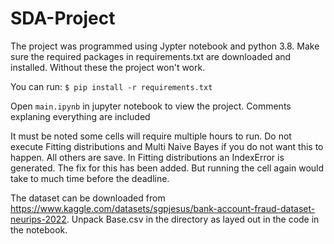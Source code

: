 # SDA-Project

The project was programmed using Jypter notebook and python 3.8. Make sure the required packages in requirements.txt are downloaded and installed. Without these the project won't work.

You can run: `$ pip install -r requirements.txt`

Open `main.ipynb` in jupyter notebook to view the project. Comments explaning everything are included

It must be noted some cells will require multiple hours to run. Do not execute Fitting distributions and Multi Naive Bayes if you do not want this to happen. All others are save. In Fitting distributions an IndexError is generated. The fix for this has been added. But running the cell again would take to much time before the deadline.

The dataset can be downloaded from https://www.kaggle.com/datasets/sgpjesus/bank-account-fraud-dataset-neurips-2022. Unpack Base.csv in the directory as layed out in the code in the notebook.
